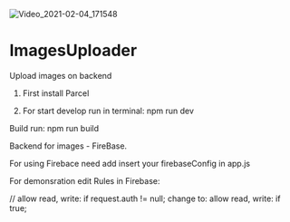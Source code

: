 ![Video_2021-02-04_171548](https://user-images.githubusercontent.com/17275281/106914107-5bf5c000-670d-11eb-9e3c-a5414a2f2356.gif)

# ImagesUploader
 Upload images on backend

 1. First install Parcel

 2. For start develop run in terminal: 
 npm run dev
 
 Build run: 
 npm run build

 Backend for images - FireBase.

 For using Firebace need add insert your firebaseConfig in app.js
 
 For demonsration edit Rules in Firebase: 
 
 // allow read, write: if request.auth != null;
 change to: allow read, write: if true;

 
